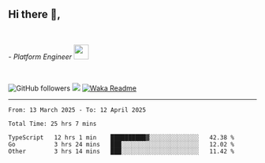 <h2>Hi there  👋,</h2> </br>

<p><em>- Platform Engineer <img src="https://media.giphy.com/media/WUlplcMpOCEmTGBtBW/giphy.gif" width="30"> 
</em></p></br>


<!--[![Linkedin: prandogabriel](https://img.shields.io/badge/-prandogabriel-blue?style=flat-square&logo=Linkedin&logoColor=white&link=https://www.linkedin.com/in/prandogabriel/)](https://www.linkedin.com/in/prandogabriel)-->
![GitHub followers](https://img.shields.io/github/followers/prandogabriel?label=Follow&style=social)
![](https://visitor-badge.glitch.me/badge?page_id=prandogabriel.prandogabriel)
[![Waka Readme](https://github.com/prandogabriel/prandogabriel/actions/workflows/update-stats.yml.yml/badge.svg)](https://github.com/prandogabriel/prandogabriel/actions/workflows/update-stats.yml.yml)

---

<!--START_SECTION:waka-->

```golang
From: 13 March 2025 - To: 12 April 2025

Total Time: 25 hrs 7 mins

TypeScript   12 hrs 1 min    ██████████▓░░░░░░░░░░░░░░   42.38 %
Go           3 hrs 24 mins   ███░░░░░░░░░░░░░░░░░░░░░░   12.02 %
Other        3 hrs 14 mins   ███░░░░░░░░░░░░░░░░░░░░░░   11.42 %
```

<!--END_SECTION:waka-->
